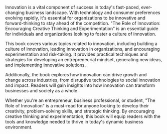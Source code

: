 Innovation is a vital component of success in today's fast-paced, ever-changing business landscape. With technology and consumer preferences evolving rapidly, it's essential for organizations to be innovative and forward-thinking to stay ahead of the competition. "The Role of Innovation: Encouraging Creative Thinking and Experimentation" is an essential guide for individuals and organizations looking to foster a culture of innovation.

This book covers various topics related to innovation, including building a culture of innovation, leading innovation in organizations, and encouraging experimentation and risk-taking. It provides practical techniques and strategies for developing an entrepreneurial mindset, generating new ideas, and implementing innovative solutions.

Additionally, the book explores how innovation can drive growth and change across industries, from disruptive technologies to social innovation and impact. Readers will gain insights into how innovation can transform businesses and society as a whole.

Whether you're an entrepreneur, business professional, or student, "The Role of Innovation" is a must-read for anyone looking to develop their creativity, problem-solving skills, and strategic thinking. By encouraging creative thinking and experimentation, this book will equip readers with the tools and knowledge needed to thrive in today's dynamic business environment.
